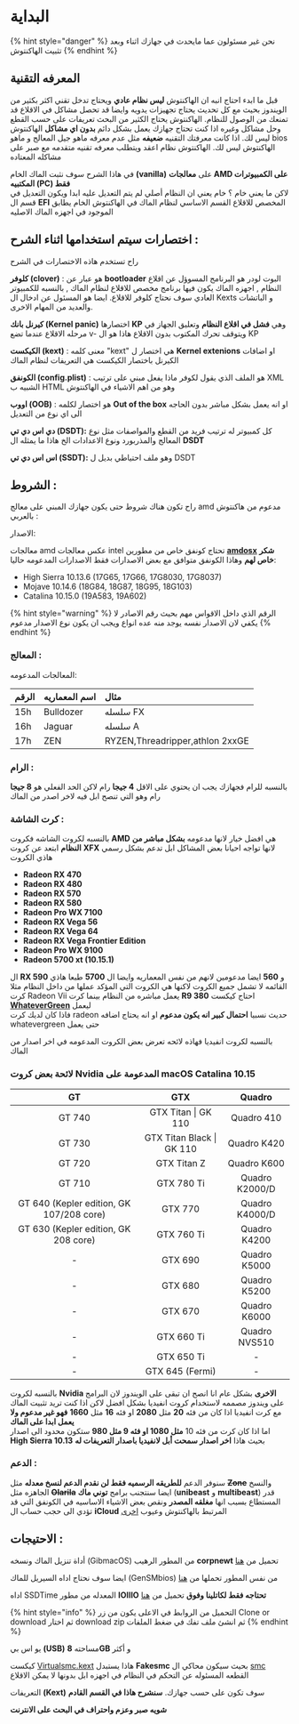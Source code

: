 # البداية

{% hint style="danger" %}
نحن غير مسئولون عما مايحدث في جهازك اثناء وبعد تثبيت الهاكنتوش
{% endhint %}

## المعرفه التقنية

قبل ما ابدء احتاج انبه ان الهاكنتوش **ليس نظام عادي** ويحتاج تدخل تقني اكثر بكثير من الويندوز بحيث مع كل تحديث يحتاج تجهيزات يدويه وايضا قد تحصل مشاكل في الاقلاع قد تمنعك من الوصول للنظام. الهاكنتوش يحتاج الكثير من البحث تعريفات على حسب القطع وحل مشاكل وغيره اذا كنت تحتاج جهازك يعمل بشكل دائم **بدون اي مشاكل** الهاكنتوش ليس لك. اذا كانت معرفتك التقنيه **ضعيفه** مثل عدم معرفه ماهو جيل المعالج و ماهو bios الهاكنتوش ليس لك. الهاكنتوش نظام اعقد ويتطلب معرفه تقنيه متقدمه مع صبر على مشاكله المعتاده

في هاذا الشرح سوف نثبت الماك الخام **\(vanilla\)** على **معالجات AMD على الكمبيوترات المكتبيه \(PC\) فقط**  
لاكن ما يعني خام ؟ خام يعني ان النظام أصلي لم يتم التعديل عليه ابدا ويكون التعديل في قسم ال **EFI** المخصص للاقلاع القسم الاساسي لنظام الماك في الهاكنتوش الخام يطابق الموجود في اجهزه الماك الاصليه

## اختصارات سيتم استخدامها اثناء الشرح :

راح تستخدم هاذه الاختصارات في الشرح

**كلوفر \(clover\)** : هو عبار عن **bootloader** البوت لودر هو البرنامج المسوؤل عن اقلاع النظام , اجهزه الماك يكون فيها برنامج مخصص للاقلاع لنظام الماك , بالنسبه للكمبيوتر العادي سوف نحتاج كلوفر للاقلاع. ايضا هو المسئول عن ادخال ال Kexts و الباتشات والعديد من المهام الاخرى.

**كيرنل بانك \(Kernel panic\)** اختصارها **KP** وهي **فشل في اقلاع النظام** وتعليق الجهاز في مرحله الاقلاع عندما تضع v- ويتوقف تحرك المكتوب بدون الاقلاع هاذا هو ال KP

**الكيكست \(kext\)** : معنى كلمه "kext" هي اختصار ل **Kernel extenions** او اضافات الكيرنل باختصار الكيكست هي التعريفات لنظام الماك

**الكونفق \(config.plist\)** : هو الملف الذي يقول لكوفر ماذا يفعل مبني على ترتيب XML الشبيه ب HTML وهو من اهم الاشياء في الهاكنتوش

**اووب \(OOB\)** : هو اختصار لكلمه **Out of the box** او انه يعمل بشكل مباشر بدون الحاجه الى اي نوع من التعديل

**دي اس دي تي \(DSDT\):** كل كمبيوتر له ترتيب فريد من القطع والمواصفات مثل نوع المعالج والمذربورد ونوع الاعدادات الخ هاذا ما يمثله ال **DSDT**

**اس اس دي تي \(SSDT\):** وهو ملف احتياطي بديل ل DSDT

## الشروط :

راح تكون هناك شروط حتى يكون جهازك المبني على معالج amd مدعوم من هاكنتوش بالعربي :

الاصدار:

معالجات amd عكس معالجات intel تحتاج كونفق خاص من مطورين [**amdosx**](https://github.com/AMD-OSX/AMD_Vanilla) **شكر خاص لهم** وهاذا الكونفق متوافق مع بعض الاصدارات فقط الاصدارات المدعومه حاليا:

* High Sierra 10.13.6 \(17G65, 17G66, 17G8030, 17G8037\)
* Mojave 10.14.6 \(18G84, 18G87, 18G95, 18G103\)
* Catalina 10.15.0 \(19A583, 19A602\)

{% hint style="warning" %}
الرقم الذي داخل الاقواس مهم بحيث رقم الاصادر لا يكفي لان الاصدار نفسه يوجد منه عده انواع ويجب ان يكون نوع الاصدار مدعوم
{% endhint %}

### المعالج :

المعالجات المدعومه:

| الرقم | اسم المعماريه | مثال |
| :--- | :--- | :--- |
| 15h | Bulldozer | سلسله FX |
| 16h | Jaguar | سلسله A |
| 17h | ZEN | RYZEN,Threadripper,athlon 2xxGE |

### الرام :

بالنسبه للرام فجهازك يجب ان يحتوي على الاقل **4 جيجا** رام لاكن الحد الفعلي هو **8 جيجا** رام وهو التي تنصح ابل فيه لاخر اصدر من الماك

### كرت الشاشة :

بالنسبه لكروت الشاشه فكروت **AMD** هي افضل خيار لانها مدعومه **بشكل مباشر من النظام** ابتعد عن كروت **XFX** لانها تواجه احيانا بعض المشاكل ابل تدعم بشكل رسمي هاذي الكروت

* **Radeon RX 470**
* **Radeon RX 480**
* **Radeon RX 570**
* **Radeon RX 580**
* **Radeon Pro WX 7100**
* **Radeon RX Vega 56**
* **Radeon RX Vega 64**
* **Radeon RX Vega Frontier Edition**
* **Radeon Pro WX 9100**
* **Radeon 5700 xt \(10.15.1\)**

ال **RX 590** و **560** ايضا مدعومين لانهم من نفس المعماريه وايضا ال **5700** طبعا هاذي القائمه لا تشمل جميع الكروت لاكنها هي الكروت التي المؤكد عملها من داخل النظام مثلا كرت Radeon Vii يعمل مباشره من النظام بينما كرت **R9 380** احتاج كيكست [**WhateverGreen**](https://github.com/acidanthera/WhateverGreen) ليعمل  
فاذا كان لديك كرت radeon حديث نسبيا **احتمال كبير انه يكون مدعوم** او انه يحتاج اضافه whatevergreen حتى يعمل

بالنسبه لكروت انفيديا فهاذه لائحه تعرض بعض الكروت المدعومه في اخر اصدار من الماك

### لائحة بعض كروت Nvidia المدعومة على macOS Catalina 10.15

| **GT** | **GTX** | **Quadro** |
| :---: | :---: | :---: |
| GT 740 | GTX Titan \| GK 110 | Quadro 410 |
| GT 730 | GTX Titan Black \| GK 110 | Quadro K420 |
| GT 720 | GTX Titan Z | Quadro K600 |
| GT 710 | GTX 780 Ti | Quadro K2000/D |
| GT 640 \(Kepler edition, GK 107/208 core\) | GTX 770 | Quadro K4000/D |
| GT 630 \(Kepler edition, GK 208 core\) | GTX 760 Ti | Quadro K4200 |
| - | GTX 690 | Quadro K5000 |
| - | GTX 680 | Quadro K5200 |
| - | GTX 670 | Quadro K6000 |
| - | GTX 660 Ti | Quadro NVS510 |
| - | GTX 650 Ti | - |
| - | GTX 645 \(Fermi\) | - |

بالنسبه لكروت **Nvidia الاخرى** بشكل عام انا انصح ان تبقى على الويندوز لان البرامج على ويندوز مصممه لاستخدام كروت انفيديا بشكل افضل لاكن اذا كنت تريد تثبيت الماك مع كرت انفيديا اذا كان من فئه **20** مثل **2080** او فئه **16** مثل **1660** **فهو غير مدعوم ولا يعمل ابدا على الماك**  
اما اذا كان كرت من فئه 10 **مثل 1080 او فئه 9 مثل 980** ستكون محدود الى اصدار **High Sierra 10.13** بحيث هاذا **اخر اصدار سمحت أبل لانفيديا باصدار التعريفات له**

### الدعم :

سنوفر الدعم **للطريقه الرسميه فقط لن نقدم الدعم لنسخ معدله** مثل ~~**Zone**~~ والنسخ الجاهزه مثل ~~**Olarila**~~ ايضا سنتجنب برامج **توني ماك** \(**unibeast** و **multibeast**\) قدر المستطاع بسبب انها **مغلقه المصدر** ونقص بعض الاشياء الاساسيه في الكونفق التي قد تؤدي الى حجب حساب ال **iCloud** المرتبط بالهاكنتوش وعيوب [اخرى](https://github.com/khronokernel/Tonymcx86-stance)

## الاحتيجات :

أداة تنزيل الماك ونسخه \(GibmacOS\) من المطور الرهيب **corpnewt** تحميل من [هنا](https://github.com/corpnewt/gibMacOS)

ايضا سوف نحتاج اداه السيريل للماك \(GenSMbios\) من نفس المطور تحملها من [هنا ](https://github.com/corpnewt/GenSMBIOS)

اداه SSDTime المعدله من مطور **IOIIIO** **تحتاجه فقط لكاتلينا وفوق** تحميل من [هنا](https://github.com/IOIIIO/SSDTTime)

{% hint style="info" %}
التحميل من الروابط في الاعلى يكون من زر Clone or download ثم اختار download zip ثم انشئ ملف تفك في ضغط الملفات
{% endhint %}

يو اس بي **\(USB\)** مساحته **8GB** و أكثر

كيكست [Virtualsmc.kext](https://github.com/acidanthera/VirtualSMC/releases) هاذا يستبدل **Fakesmc** بحيث سيكون محاكي ال [smc](https://en.wikipedia.org/wiki/System_Management_Controller) القطعه المسئوله عن التحكم في النظام في اجهزه ابل بدونها لا يمكن الاقلاع

التعريفات **\(Kext\)** سوف تكون على حسب جهازك. **سنشرح هاذا في القسم القادم**

**شويه صبر وعزم واحتراف في البحث على الانترنت**

